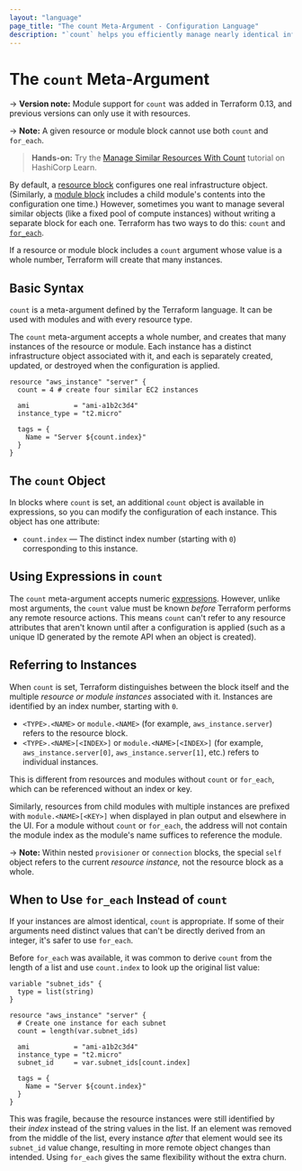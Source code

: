 ```yaml
---
layout: "language"
page_title: "The count Meta-Argument - Configuration Language"
description: "`count` helps you efficiently manage nearly identical infrastructure resources without writing a separate block for each one."
---
```


# The `count` Meta-Argument

-> **Version note:** Module support for `count` was added in Terraform 0.13, and
previous versions can only use it with resources.

-> **Note:** A given resource or module block cannot use both `count` and `for_each`.

> **Hands-on:** Try the [Manage Similar Resources With Count](https://learn.hashicorp.com/tutorials/terraform/count?in=terraform/0-13&utm_source=WEBSITE&utm_medium=WEB_IO&utm_offer=ARTICLE_PAGE&utm_content=DOCS) tutorial on HashiCorp Learn.

By default, a [resource block](/docs/language/resources/syntax.html) configures one real
infrastructure object. (Similarly, a
[module block](/docs/language/modules/syntax.html) includes a
child module's contents into the configuration one time.)
However, sometimes you want to manage several similar objects (like a fixed
pool of compute instances) without writing a separate block for each one.
Terraform has two ways to do this:
`count` and [`for_each`](/docs/language/meta-arguments/for_each.html).

If a resource or module block includes a `count` argument whose value is a whole number,
Terraform will create that many instances.

## Basic Syntax

`count` is a meta-argument defined by the Terraform language. It can be used
with modules and with every resource type.

The `count` meta-argument accepts a whole number, and creates that many
instances of the resource or module. Each instance has a distinct infrastructure object
associated with it, and each is separately created,
updated, or destroyed when the configuration is applied.

```hcl
resource "aws_instance" "server" {
  count = 4 # create four similar EC2 instances

  ami           = "ami-a1b2c3d4"
  instance_type = "t2.micro"

  tags = {
    Name = "Server ${count.index}"
  }
}
```

## The `count` Object

In blocks where `count` is set, an additional `count` object is
available in expressions, so you can modify the configuration of each instance.
This object has one attribute:

- `count.index` — The distinct index number (starting with `0`) corresponding
  to this instance.

## Using Expressions in `count`

The `count` meta-argument accepts numeric [expressions](/docs/language/expressions/index.html).
However, unlike most arguments, the `count` value must be known
_before_ Terraform performs any remote resource actions. This means `count`
can't refer to any resource attributes that aren't known until after a
configuration is applied (such as a unique ID generated by the remote API when
an object is created).

## Referring to Instances

When `count` is set, Terraform distinguishes between the block itself
and the multiple _resource or module instances_ associated with it. Instances are
identified by an index number, starting with `0`.

- `<TYPE>.<NAME>` or `module.<NAME>` (for example, `aws_instance.server`) refers to the resource block.
- `<TYPE>.<NAME>[<INDEX>]` or `module.<NAME>[<INDEX>]` (for example, `aws_instance.server[0]`,
  `aws_instance.server[1]`, etc.) refers to individual instances.

This is different from resources and modules without `count` or `for_each`, which can be
referenced without an index or key.

Similarly, resources from child modules with multiple instances are prefixed
with `module.<NAME>[<KEY>]` when displayed in plan output and elsewhere in the UI.
For a module without `count` or `for_each`, the address will not contain
the module index as the module's name suffices to reference the module.

-> **Note:** Within nested `provisioner` or `connection` blocks, the special
`self` object refers to the current _resource instance,_ not the resource block
as a whole.

## When to Use `for_each` Instead of `count`

If your instances are almost identical, `count` is appropriate. If some
of their arguments need distinct values that can't be directly derived from an
integer, it's safer to use `for_each`.

Before `for_each` was available, it was common to derive `count` from the
length of a list and use `count.index` to look up the original list value:

```hcl
variable "subnet_ids" {
  type = list(string)
}

resource "aws_instance" "server" {
  # Create one instance for each subnet
  count = length(var.subnet_ids)

  ami           = "ami-a1b2c3d4"
  instance_type = "t2.micro"
  subnet_id     = var.subnet_ids[count.index]

  tags = {
    Name = "Server ${count.index}"
  }
}
```

This was fragile, because the resource instances were still identified by their
_index_ instead of the string values in the list. If an element was removed from
the middle of the list, every instance _after_ that element would see its
`subnet_id` value change, resulting in more remote object changes than intended.
Using `for_each` gives the same flexibility without the extra churn.
